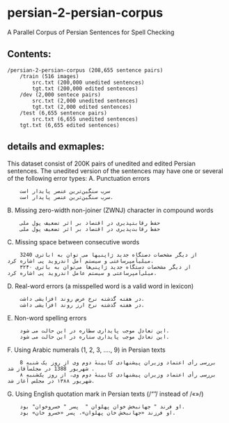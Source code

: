 # persian-2-persian-corpus
A Parallel Corpus of Persian Sentences for Spell Checking


## Contents:

```
/persian-2-persian-corpus (208,655 sentence pairs)
    /train (516 images)
        src.txt (200,000 unedited sentences)
        tgt.txt (200,000 edited sentences)
    /dev (2,000 sentece pairs)
        src.txt (2,000 unedited sentences)
        tgt.txt (2,000 edited sentences)
    /test (6,655 sentence pairs)
        src.txt (6,655 unedited sentences)
	tgt.txt (6,655 edited sentences)
```


## details and exmaples:

This dataset consist of 200K pairs of unedited and edited Persian sentences. The unedited version of the sentences may have one or several of the following error types:
A.	Punctuation errors
```
	سرب سنگین‌ترین عنصر پایدار است
	سرب سنگین‌ترین عنصر پایدار است.
```
B.	Missing zero-width non-joiner (ZWNJ) character in compound words
```
	حفظ رقابتپذیری در اقتصاد بر اثر تضعیف پول ملی
	حفظ رقابت‌پذیری در اقتصاد بر اثر تضعیف پول ملی
```
C.	Missing space between consecutive words
```
	از دیگر مشخصات دصتگاه جدید ژاپنیها می توان به اباتری 3240 میلیآمپرساعتی و سیستم آمل اندروید پی اشاره کرد.
	از دیگر مشخصات دستگاه جدید ژاپنی‌ها می‌توان به باتری ۳۲۴۰ میلی‌آمپرساعتی و سیستم عامل اندروید پی اشاره کرد.
```
D.	Real-word errors (a misspelled word is a valid word in lexicon)
```
	در هفته گذشته نرخ عرض روند افزایشی داشت.
	در هفته گذشته نرخ ارز روند افزایشی داشت.
```
E.	Non-word spelling errors
```
	این تعادل موجب پایداری سطاره در این حالت می شود.
	این تعادل موجب پایداری ستاره در این حالت می شود.
```
F.	Using Arabic numerals (1, 2, 3, …., 9) in Persian texts
```
	بررسی رأی اعتماد وزیران پیشنهادی کابینهٔ دوم وی از روز یک شنبه 8 شهریور 1388 در مجلسآقاز شد .
	بررسی رأی اعتماد وزیران پیشنهادی کابینهٔ دوم وی، از روز یک‌شنبه ۸ شهریور ۱۳۸۸ در مجلس آغاز شد.
```
G.	Using English quotation mark in Persian texts (/“”/ instead of /«»/)
```
	او فرند " جهانبخش خوان پهلوان "  پسر " خسروخوان" بود.
	او فرزند «جهانبخش خان پهلوان»، پسر «خسرو خان» بود.
```
